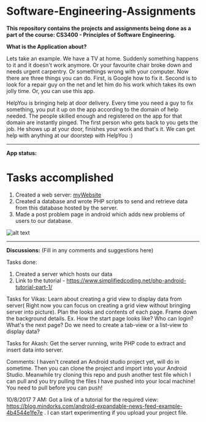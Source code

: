 # Software-Engineering-Assignments
**This repository contains the projects and assignments being done as a part of the course:  CS3400 - Principles of Software Engineering.**

**What is the Application about?**

Lets take an example. We have a TV at home. Suddenly something happens to it and it doesn't work anymore. 
Or your favourite chair broke down and needs urgent carpentry. Or somethings wrong with your computer. Now 
there are three things you can do. First, is Google how to fix it. Second is to look for a repair guy on the
net and let him do his work which takes its own jolly time. Or, you can use this app.

HelpYou is bringing help at door delivery. Every time you need a guy to fix something, you put it up on the 
app according to the domain of help needed. The people skilled enough and registered on the app for that 
domain are instantly pinged. The first person who gets back to you gets the job. He shows up at your door, 
finishes your work and that's it. We can get help with anything at our doorstep with HelpYou :)

--------------------
**App status:**

# Tasks accomplished
1) Created a web server: [myWebsite](http://host-iittp.000webhostapp.com/)
2) Created a database and wrote PHP scripts to send and retrieve data from this database hosted by the server.
3) Made a post problem page in android which adds new problems of users to our database.

![alt text](https://drive.google.com/open?id=0B-BaZ5vBSFAmX0Jvc2ZlYk5WNTA)

--------------------
**Discussions:** (Fill in any comments and suggestions here)


Tasks done: 
1) Created a server which hosts our data
2) Link to the tutorial - https://www.simplifiedcoding.net/php-android-tutorial-part-1/

Tasks for Vikas: Learn about creating a grid view to display data from server( Right now you can focus on
creating a grid view without bringing server into picture).
Plan the looks and contents of each page. Frame down the background details. Ex. How the start page looks like?
Who can login? What's the next page? Do we need to create a tab-view or a list-view to display data? 
  
Tasks for Akash: Get the server running, write PHP code to extract and insert data into server. 

Comments: I haven't created an Android studio project yet, will do in sometime. Then you can clone the project and 
import into your Android Studio. Meanwhile try cloning this repo and push another test file which I can pull and you try 
pulling the files I have pushed into your local machine! You need to pull before you can push!

10/8/2017 7 AM: Got a link of a tutorial for the required view: https://blog.mindorks.com/android-expandable-news-feed-example-4b4544e1fe7e . I can start experimenting if you upload your project file.


